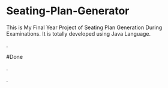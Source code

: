 # Seating-Plan-Generator

This is My Final Year Project of Seating Plan Generation During Examinations. It is totally developed using Java Language.










































































































































































.





















































#Done










































































































.




































































































































































































































































































































































































































































































.







































